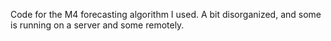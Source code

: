 Code for the M4 forecasting algorithm I used. A bit disorganized, and some is running on a server and some remotely.
